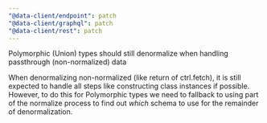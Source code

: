 ```yaml
---
"@data-client/endpoint": patch
"@data-client/graphql": patch
"@data-client/rest": patch
---
```


Polymorphic (Union) types should still denormalize when handling passthrough (non-normalized) data

When denormalizing non-normalized (like return of ctrl.fetch), it is still expected to handle
all steps like constructing class instances if possible. However, to do this for Polymorphic
types we need to fallback to using part of the normalize process to find out *which* schema
to use for the remainder of denormalization.